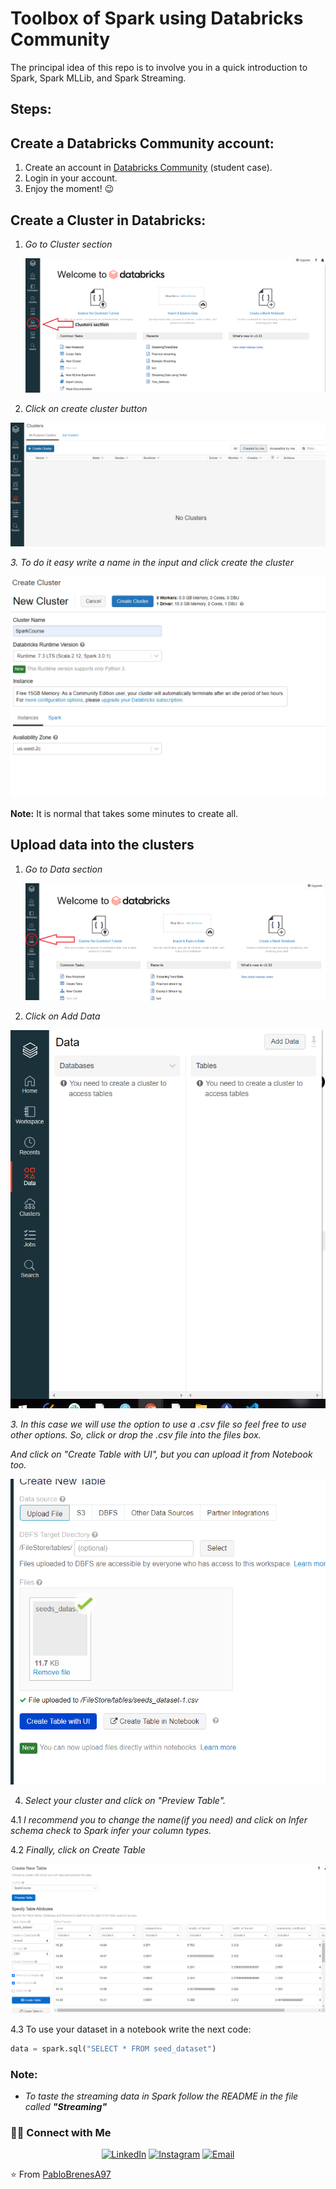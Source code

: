 # Toolbox of Spark using Databricks Community

The principal idea of this repo is to involve you in a quick introduction to Spark, Spark MLLib, and Spark Streaming.

## Steps:

## Create a Databricks Community account:

1. Create an account in [Databricks Community](https://community.cloud.databricks.com/login.html) (student case).
2. Login in your account.
3. Enjoy the moment! 😉

## Create a Cluster in Databricks:

1. *Go to Cluster section*

    ![Toolbox%20Spark%20using%20Databricks%20Community%20e691cadfec2b496c842ca2ec60b03166/Sin_ttulo.png](Toolbox%20Spark%20using%20Databricks%20Community%20e691cadfec2b496c842ca2ec60b03166/Sin_ttulo.png)

2. *Click on create cluster button*

![Toolbox%20Spark%20using%20Databricks%20Community%20e691cadfec2b496c842ca2ec60b03166/Untitled.png](Toolbox%20Spark%20using%20Databricks%20Community%20e691cadfec2b496c842ca2ec60b03166/Untitled.png)

*3. To do it easy write a name in the input and click create the cluster*

![Toolbox%20Spark%20using%20Databricks%20Community%20e691cadfec2b496c842ca2ec60b03166/Untitled%201.png](Toolbox%20Spark%20using%20Databricks%20Community%20e691cadfec2b496c842ca2ec60b03166/Untitled%201.png)

**Note:** It is normal that takes some minutes to create all.

## Upload data into the clusters

1. *Go to Data section*

    ![Toolbox%20Spark%20using%20Databricks%20Community%20e691cadfec2b496c842ca2ec60b03166/Sin_ttulo%201.png](Toolbox%20Spark%20using%20Databricks%20Community%20e691cadfec2b496c842ca2ec60b03166/Sin_ttulo%201.png)

2. *Click on Add Data*

![Toolbox%20Spark%20using%20Databricks%20Community%20e691cadfec2b496c842ca2ec60b03166/Untitled%202.png](Toolbox%20Spark%20using%20Databricks%20Community%20e691cadfec2b496c842ca2ec60b03166/Untitled%202.png)

*3. In this case we will use the option to use a .csv file so feel free to use other options. So, click or drop the .csv file into the files box.*

*And click on "Create Table with UI", but you can upload it from Notebook too.*

![Toolbox%20Spark%20using%20Databricks%20Community%20e691cadfec2b496c842ca2ec60b03166/Untitled%203.png](Toolbox%20Spark%20using%20Databricks%20Community%20e691cadfec2b496c842ca2ec60b03166/Untitled%203.png)

4. *Select your cluster and click on "Preview Table".*

4.1 *I recommend you to change the name(if you need) and click on Infer schema check to Spark infer your column types.*

4.2 *Finally, click on Create Table*

![Toolbox%20Spark%20using%20Databricks%20Community%20e691cadfec2b496c842ca2ec60b03166/Untitled%204.png](Toolbox%20Spark%20using%20Databricks%20Community%20e691cadfec2b496c842ca2ec60b03166/Untitled%204.png)

4.3 To use your dataset in a notebook write the next code:

```python
data = spark.sql("SELECT * FROM seed_dataset")
```

### Note:

- *To taste the streaming data in Spark follow the README in the file called* ***"Streaming"***

### 🤝🏻 Connect with Me

<p align="center">
<a href="https://www.linkedin.com/in/pablo1997/"><img alt="LinkedIn" src="https://img.shields.io/badge/LinkedIn-Pablo%20Brenes%20Alfaro-blue?style=flat-square&logo=linkedin"></a>
<a href="https://www.instagram.com/pablobrenesa/"><img alt="Instagram" src="https://img.shields.io/badge/Instagram-Pablo%20Brenes%20Alfaro-blue?style=flat-square&logo=instagram"></a>
<a href="mailto:josepablobrenesalfaro@gmail.com"><img alt="Email" src="https://img.shields.io/badge/Email-Pablo%20Brenes%20Alfaro-blue?style=flat-square&logo=gmail"></a>
</p>

⭐️ From [PabloBrenesA97](https://github.com/PabloBrenesA97)
